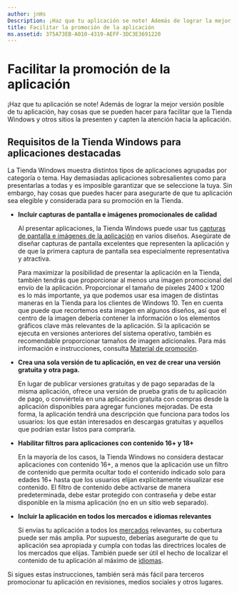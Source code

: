 ```yaml
---
author: jnHs
Description: ¡Haz que tu aplicación se note! Además de lograr la mejor versión posible de tu aplicación, hay cosas que se pueden hacer para facilitar que la Tienda Windows y otros sitios la presenten y capten la atención hacia la aplicación.
title: Facilitar la promoción de la aplicación
ms.assetid: 375A73EB-A010-4319-AEFF-3DC3E3691220
---
```


# Facilitar la promoción de la aplicación


¡Haz que tu aplicación se note! Además de lograr la mejor versión posible de tu aplicación, hay cosas que se pueden hacer para facilitar que la Tienda Windows y otros sitios la presenten y capten la atención hacia la aplicación.

## Requisitos de la Tienda Windows para aplicaciones destacadas


La Tienda Windows muestra distintos tipos de aplicaciones agrupadas por categoría o tema. Hay demasiadas aplicaciones sobresalientes como para presentarlas a todas y es imposible garantizar que se seleccione la tuya. Sin embargo, hay cosas que puedes hacer para asegurarte de que tu aplicación sea elegible y considerada para su promoción en la Tienda.

-   **Incluir capturas de pantalla e imágenes promocionales de calidad**

    Al presentar aplicaciones, la Tienda Windows puede usar tus [capturas de pantalla e imágenes de la aplicación](app-screenshots-and-images.md) en varios diseños. Asegúrate de diseñar capturas de pantalla excelentes que representen la aplicación y de que la primera captura de pantalla sea especialmente representativa y atractiva.

    Para maximizar la posibilidad de presentar la aplicación en la Tienda, también tendrás que proporcionar al menos una imagen promocional del envío de la aplicación. Proporcionar el tamaño de píxeles 2400 x 1200 es lo más importante, ya que podemos usar esa imagen de distintas maneras en la Tienda para los clientes de Windows 10. Ten en cuenta que puede que recortemos esta imagen en algunos diseños, así que el centro de la imagen debería contener la información o los elementos gráficos clave más relevantes de la aplicación. Si la aplicación se ejecuta en versiones anteriores del sistema operativo, también es recomendable proporcionar tamaños de imagen adicionales. Para más información e instrucciones, consulta [Material de promoción](app-screenshots-and-images.md#promotional-artwork).

-   **Crea una sola versión de tu aplicación, en vez de crear una versión gratuita y otra paga.**

    En lugar de publicar versiones gratuitas y de pago separadas de la misma aplicación, ofrece una versión de prueba gratis de tu aplicación de pago, o conviértela en una aplicación gratuita con compras desde la aplicación disponibles para agregar funciones mejoradas. De esta forma, la aplicación tendrá una descripción que funciona para todos los usuarios: los que están interesados en descargas gratuitas y aquellos que podrían estar listos para comprarla.

-   **Habilitar filtros para aplicaciones con contenido 16+ y 18+**

    En la mayoría de los casos, la Tienda Windows no considera destacar aplicaciones con contenido 16+, a menos que la aplicación use un filtro de contenido que permita ocultar todo el contenido indicado solo para edades 16+ hasta que los usuarios elijan explícitamente visualizar ese contenido. El filtro de contenido debe activarse de manera predeterminada, debe estar protegido con contraseña y debe estar disponible en la misma aplicación (no en un sitio web separado).

-   **Incluir la aplicación en todos los mercados e idiomas relevantes**

    Si envías tu aplicación a todos los [mercados](define-pricing-and-market-selection.md) relevantes, su cobertura puede ser más amplia. Por supuesto, deberías asegurarte de que tu aplicación sea apropiada y cumpla con todas las directrices locales de los mercados que elijas. También puede ser útil el hecho de localizar el contenido de tu aplicación al máximo de [idiomas](supported-languages.md).

Si sigues estas instrucciones, también será más fácil para terceros promocionar tu aplicación en revisiones, medios sociales y otros lugares.

 

 






<!--HONumber=May16_HO2-->


